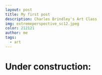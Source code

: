 ```yaml
---
layout: post
title: My first post
description: Charles Brindley's Art Class 
img: extremeperspective_sc12.jpeg
color: 212121
author: me
tags:
  - art
---
```


<!-- * some text
{: toc} -->

# Under construction: 
